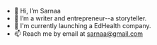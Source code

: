 - 👋 Hi, I’m Sarnaa
- 👀 I’m a writer and entrepreneur--a storyteller. 
- 🌱 I'm currently launching a EdHealth company. 
- 📫 Reach me by email at sarnaa@gmail.com
